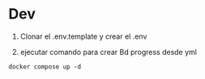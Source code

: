 # Dev

1. Clonar el .env.template y crear el .env


2. ejecutar comando para crear Bd progress desde yml
 ```
 docker compose up -d
 ```